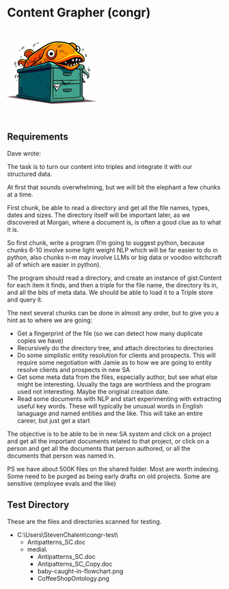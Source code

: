 Content Grapher (congr)
=====

![conger on a file cabinet](./media/conger-on-a-file-cabinet-210x210.png)

Requirements
-----

Dave wrote:

The task is to turn our content into triples and integrate it with our structured data.  

At first that sounds overwhelming, but we will bit the elephant a few chunks at a time. 

First chunk, be able to read a directory and get all the file names, types, dates and sizes. The directory itself will be important later, as we discovered at Morgan, where a document is, is often a good clue as to what it is. 

So first chunk, write a program (I’m going to suggest python, because chunks 6-10 involve some light weight NLP which will be far easier to do in python, also chunks n-m may involve LLMs or big data or voodoo witchcraft all of which are easier in python).

The program should read a directory, and create an instance of gist:Content for each item it finds, and then a triple for the file name, the directory its in, and all the bits of meta data.  We should be able to load it to a Triple store and query it. 

The next several chunks can be done in almost any order, but to give you a hint as to where we are going:

- Get a fingerprint of the file (so we can detect how many duplicate copies we have)
- Recursively do the directory tree, and attach directories to directories
- Do some simplistic entity resolution for clients and prospects.  This will require some negotiation with Jamie as to how we are going to entity resolve clients and prospects in new SA
- Get some meta data from the files, especially author, but see what else might be interesting.  Usually the tags are worthless and the program used not interesting.  Maybe the original creation date.
- Read some documents with NLP and start experimenting with extracting useful key words.  These will typically be unusual words in English lanaguage and named entities and the like.  This will take an entire career, but just get a start

The objective is to be able to be in new SA system and click on a project and get all the important documents related to that project, or click on a person and get all the documents that person authored, or all the documents that person was named in.  

PS we have about 500K files on the shared folder.  Most are worth indexing.  Some need to be purged as being early drafts on old projects.  Some are sensitive (employee evals and the like)

Test Directory
-----

These are the files and directories scanned for testing.

- C:\Users\StevenChalem\congr-test\
    - Antipatterns_SC.doc
    - media\
        - Antipatterns_SC.doc
        - Antipatterns_SC_Copy.doc
        - baby-caught-in-flowchart.png
        - CoffeeShopOntology.png
